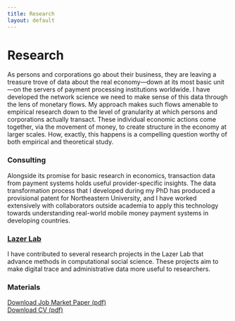 ```yaml
---
title: Research
layout: default
---
```


# Research
As persons and corporations go about their business, they are leaving a treasure trove of data about the real economy—down at its most basic unit—on the servers of payment processing institutions worldwide. I have developed the network science we need to make sense of this data through the lens of monetary flows. My approach makes such flows amenable to empirical research down to the level of granularity at which persons and corporations actually transact. These individual economic actions come together, via the movement of money, to create structure in the economy at larger scales. How, exactly, this happens is a compelling question worthy of both empirical and theoretical study.

### Consulting
Alongside its promise for basic research in economics, transaction data from payment systems holds useful provider-specific insights. The data transformation process that I developed during my PhD has produced a provisional patent for Northeastern University, and I have worked extensively with collaborators outside academia to apply this technology towards understanding real-world mobile money payment systems in developing countries.  

### [Lazer Lab](https://lazerlab.net/)

I have contributed to several research projects in the Lazer Lab that advance methods in computational social science. These projects aim to make digital trace and administrative data more useful to researchers.

### Materials
[Download Job Market Paper (pdf)](/pages/jobmarketpaper.html)  
[Download CV (pdf)](/assets/files/Mattsson_CV.pdf)
